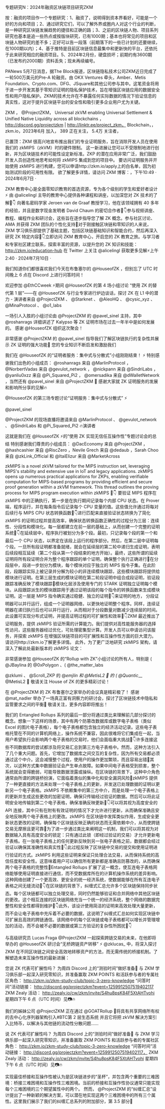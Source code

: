 专题研究N：2024年融资区块链项目研究ZKM


按：融资的项目作一个专题研究：1、融资了，说明得到资本界看好，可能是一个好的方向和项目；2、通过研究它们，可以了解外界或圈内人对这个行业的判断，是一种研究区块链发展趋势的捷径和正确的路；3、之前的区块链人物、项目系列研究也基本是追一些热点或按版块研究，已有1000期；基本也将常见的项目和区块链人物研究的差不多；正好可以告一段落（前期落下的一些已计划的还要继续，在1000期以内）；4、基于推特是目前区块链信息最集中和更新快的平台，还依托于此来研究相应的融资项目。5、2024年2月份，硬盘损坏；前期约有3600期（已发布约2000期）资料丢失；现未再续编号。

PANews 5月7日消息，据The Block报道，区块链隐私技术公司ZKM近日完成了一轮500万美元的Pre-A 轮融资。由 OKX Ventures 牵头，Amber、Metis Foundation、Crypto.com、DFG、JSquare和其他公司参与其中。这笔资金将用于进一步开发其基于零知识证明的隐私保护技术，旨在增强区块链应用的数据安全性和用户隐私保护。ZKM的技术允许在不暴露任何实际数据的情况下验证信息的真实性，这对于提升区块链平台的安全性和吸引更多企业用户尤为关键。

ZKM
，
@ProjectZKM，
Universal zkVM enabling Universal Settlement & Unified Native Liquidity across all blockchains 
，
http://discord.gg/projectzkm | http://linktr.ee/project_zkm，
Blockchain，，zkm.io，2023年6月 加入，
389 正在关注，
5.4万 关注者，


已置顶：ZKM 很高兴地宣布推出我们的专业证明服务，旨在消除开发人员在使用我们的 zkMIPS（zkVM）时的硬件限制。
这一新进展让您可以不受限制地进行创新，并为区块链技术的可能性设定新标准。ZKP 的潜在应用非常广泛，我们鼓励开发人员创造性地思考如何将 zkMIPS 集成到您的项目中。
要访问证明服务并开始使用 zkMIPS 进行构建，您可以申请http://zkm.io/apply上的白名单，因为初始测试阶段的可用性有限。
欲了解更多详情，请访问 ZKM 博客：，下午10:49 · 2024年6月7日
·

ZKM 教育中心是全面零知识教育的首选资源，专为各个级别的学生和爱好者设计⚡️
由
@alicelingl
主导的教育中心提供各种课程和讲座，以加深您对 ZK 技术的了解🧵👇
向著名密码学家 Jeroen van de Graaf 教授学习，他在该领域拥有 40 多年的经验，并且是数字现金发明者 David Chaum 的密切合作者🧵👇参与视频讲座、教程、编程作业和研讨会，这些旨在逐步指导您了解 ZK 概念。参与社区讨论、AMA 并获得 ZKM 团队的个性化支持🧵对于刚接触区块链和零知识的人来说，ZKM 学习俱乐部提供了基础主题，包括区块链基础知识和智能合约，然后再深入研究 ZK 特定内容🧵👇立即访问 ZKM 教育中心，开启您的 ZK 教育之旅。与学习者和专家社区建立联系，探索丰富的资源，以提升您的 ZK 知识和技能： http://zkm.io/education-hub
在 Twitter 上关注
@alicelingl
获取更多见解⚡️上午2:40 · 2024年7月10日
·

我们知道你们都很喜欢我们今天在布鲁塞尔的
@HouseofZK
 ，但别忘了 UTC 时间晚上 6 点在 Discord 上进行问答时间！

欢迎参加
@EthCCweek
⚡️期间
@HouseofZK
的第 4 场小组讨论
“使用 ZK 的替代第 1 层”——在
@HouseofZK
与行业专家进行炉边谈话，探讨 ZK 在 L1 中的潜力 - 演讲者来自
@ProjectZKM
 、 
@Starknet
 、 
@AleoHQ
 、 
@cysic_xyz
 、 
@MinaProtocol
 、 
@o1_labs
 
一场引人入胜的小组讨论由
@ProjectZKM
的
@pavel_sinel
主持，其中
@roshanrags
详细讲述了 Kalypso 等 ZK 证明市场在过去一年半中是如何发展的。
感谢
@HouseofZK
组织这次聚会！

非常感谢
@ProjectZKM
的
@pavel_sinel
指导我们了解区块链执行的复杂性并展示 ZK 证明的强大功能🙏
您的专业知识不断启发和激励我们

我们在
@HouseofZK
的“证明者服务：集中式与分散式”小组刚刚结束！ ⚡️
特别感谢我们出色的小组成员： 
@roshanrags
来自
@MarlinProtocol
 ， 
@NorbertVadas
来自
@gevulot_network
 ， 
@nickpann
来自
@SindriLabs
 ， 
@yanliu0xzz
来自
@Pi_Squared_Pi2
 ， 
@omersadika
来自
@dWalletNetwork
 ，当然还有
@pavel_sinel
来自
@ProjectZKM
 🤝
感谢大家就 ZK 证明服务的发展和影响所分享的见解🔥

@HouseofZK
的第三场专题讨论“证明服务：集中式与分散式” ⚡️

@pavel_sinel
 
@ProjectZKM
的现场直播将邀请来自
@MarlinProtocol
 、 
@gevulot_network
 、 
@SindriLabs
和
@Pi_Squared_Pi2
 🔥演讲者

这就是我们在
@HouseofZK
⚡️的“使用 ZK 实现无信任互操作性”专题讨论会的总结
特别感谢我们尊贵的小组成员： 
@DacEconomy
来自
@ProjectZKM
 ， 
@hashcashier
来自
@RiscZero
 ，Nevile Grech 来自
@dedaub
 ，Sarah Choo 来自
@zkLink_Official
和
@ItaiElizur
来自
@MarketAcross

zkMIPS is a novel zkVM tailored for the MIPS instruction set, leveraging MIPS's stability and extensive use in IoT and legacy applications. zkMIPS opens up numerous practical applications for ZKPs, enabling verifiable computation for MIPS-based programs by providing efficient and secure proof generation within a zkVM framework. 
This thread outlines the proving process for MIPS program execution within zkMIPS  🧵👇
要验证 MIPS 程序在 zkMIPS 中的正确执行，第一步是在执行期间记录每个内部 CPU 状态。在 Prover 端，程序运行，并在每条指令后记录每个 CPU 变量的值。这些值允许通过将每对后续行与 MIPS CPU 状态转换函数🧵👇进行匹配来直接验证状态转换为了简化 zkMIPS 的证明过程并提高效率，确保状态转换函数正确性的过程分为三层：连续性、分段性和模块化。每一层都建立在前一层的基础上，从而创建一个完整的证明系统🧵👇在延续层中，程序执行被划分为多个段。最初，只记录每个段的第一个和最后一个 CPU 状态，以界定在该段上运行的程序部分。然后，在第二层中证明每个段。一旦所有段证明都准备就绪，就会在延续层的第二轮中递归生成证明，表明后续段相互延续（第二个段从第一个段结束的地方开始）。最终，这些所谓的延续证明将所有段证明合并为整个程序跟踪的单个证明，确保整个执行正确进行🧵在分段层中，段进一步划分为模块，每个模块对应于独立的 MIPS 指令子集。在此阶段，段跟踪实际上被记录并分解为较小的非连续模块跟踪，这些模块跟踪将提供给模块进行证明。在第三层生成的模块证明在第二轮段证明中组合成段证明，验证段跟踪准确反映了模块跟踪🧵模块化层涉及使用专门的 STARK 证明独立证明每个模块。从段跟踪派生的模块跟踪用于通过证明该段的每个指令的转换函数来生成模块证明。这一层是 MIPS 指令确实通过稳健、独立的证明🧵👇来证明的地方，
分段证明器可以并行运行，组成一个证明器网络，以更快地证明整个程序。同样，连续证明器在递归执行后也可以并行运行，从而相对于分段数量对数减少连续层的时间。此设置可实现分布式证明，并提高证明过程的可扩展性和效率🧵👇ZKM 最近推出了证明服务，提供 zkMIPS 验证所需的计算能力。我们提供对高性能服务器的选择性访问，这些服务器经过优化，可处理密集型计算。开发人员可以申请访问该服务，并探索 zkMIPS 在增强区块链项目的可扩展性和互操作性方面的巨大潜力。请访问http://zkm.io了解更多详情。
此外，为了更广泛地研究 zkMIPS 架构，请深入了解此处最新版本的 zkMIPS 论文：

非常感谢参加
@HouseofZK
的“Rollup with ZK”小组讨论的所有人，特别是 ( 
@JBaylina
的
@0xPolygon
 、( 
@the_matter_labs
 
@zklumi
 、 
@Scroll_ZKP
的
@_emjlin
和 
@MetisL2
 🤝 的 ( 
@Quantic___
 @MetisL2 🤝
敬请关注 House of ZK 的更多精彩讨论！

在
@ProjectZKM
的 ZK 布鲁塞尔之家举办的会议真是精彩极了！
感谢
@mat_nadler
举办了一场真正富有洞察力的研讨会，探讨了区块链技术中隐私和监管要求之间的平衡🙏
敬请关注，更多内容即将推出！

我们的 Entangled Rollups 系列的最后一部分将通过类比来理解前几部分探讨的概念。想象一下这样的场景，其中有两个防篡改数据库或数字电子表格（类似 Excel 的图片电子表格），每个电子表格都包含独立的经济活动记录。这些电子表格托管在不同的计算机网络上，操作系统不兼容，因此很难将它们集成在一起，当用户希望执行会影响两个电子表格的交易时，他们会面临重大挑战🧵👇许多连接这些不同数据库的尝试都涉及将交易汇总到第三方电子表格中。然而，这种方法引入了几个重大问题。首先，它增加了数据库之间交互的复杂性，因为所有交易都必须通过这个中介。这会减慢整个过程，使用户的操作更加繁琐，而且容易出错🧵其次，以这种方式集中数据验证会产生单点故障。如果中间电子表格受到损害，整个系统就会变得脆弱，可能导致数据泄露或操纵。在区块链的背景下，这种中介角色通常由所谓的跨链桥扮演，它面临着类似的集中化和安全漏洞风险🧵zkMIPS 提供了一种更直接的方法来处理一个电子表格上的更新，并发送已处理数据的证明以更新另一个电子表格。zkMIPS 不依赖集中的第三方中介，而是处理一个电子表格上的更新并生成这些更改的加密证明，确保只传输经过验证的数据。然后可以将此证明安全地传输到第二个电子表格，确保准确反映更新🧵👇可以将其视为高度安全的 API 连接，其中只有在附有有效证明的情况下才允许进行更新，从而确保准确且安全地反映两个电子表格上的更改。zkMIPS 在区块链中发挥类似作用，生成安全更新状态更改的证明，确保每个区块链反映正确的状态而无需依赖中介，从而使跨链交易无摩擦且更可靠🧵为了进一步通过类比来阐明这一机制，我们可以将其视为对数据输入具有高度安全的锁定：只有通过此锁（即经过验证的交易）才允许更新电子表格。在一张电子表格上的任何更新反映到另一张电子表格之前，数据都会经过验证以确保其准确性和真实性🧵👇此过程反映了区块链中交易的提交和使用证明进行验证的方式。zkMIPS 利用这些证明来保证只处理合法交易，从而保持系统的高信任度和安全性。这意味着用户可以确信所有更新都是准确且防篡改的，从而确保两个电子表格的完整性🧵Entangled Rollups 扩展了这一概念，使互连电子表格网络能够使用证明直接进行通信，而不受数据库所在的计算机操作系统的差异影响。这种网络创建了一个更高效、更安全的统一经济系统，使数据能够在所有互连电子表格之间无缝流动🧵👇在区块链的背景下，纠缠式汇总允许多个区块链保持同步状态。每个区块链都可以独立处理交易，同时仍然能够验证和合并网络中其他区块链的更改。这个相互连接的区块链网络充当一个统一的经济系统，整个网络的数据完整性和安全性都得到维护🧵👇此外，该设计使用简洁的证明来高效处理大量更新，而不会让电子表格中充斥着不必要的数据，这说明了纠缠式汇总如何实现区块链中可扩展且高效的跨链通信。该网络中的每个区块链或电子表格都可以增长并管理增加的活动，而不会被不必要的数据或第三方验证的复杂性所困扰🧵👇

与高级研究员 Lucas Fraga 
@ProjectZKM
一起探索跨链交易的未来，在他即将举办的
@HouseofZK
研讨会“无桥跨链资产转移” ⚡️
@zklucas_
中，将深入探讨 ZKM 在不同区块链之间安全高效地转移资产的方法，而无需传统的桥接机制。了解塑造未来互操作性的最新进展：

您说 ZK 代表可扩展性吗？
为周四 Discord 上的“测验时间”做好准备🎁
与 ZKM 学习俱乐部一起深入研究零知识，并准备赢取 ZKM POINTS 和活跃参与者的专属社区角色： http://zkm.io/zkm-study-club/topic-3-zero-knowledge
“问答时间”活动链接： http://discord.gg/projectzkm?event=1259912507519402117
ZKM Zealy 活动： http://zealy.io/cw/zkm/invite/S4hu8psK84F5XtAHTvohi
星期四下午 6 点（UTC 时间）见📷🔥

我们的姊妹公司
@ProjectZKM
正在通过
@GOATRollup
 🐐将具有共享网络所有权的去中心化序列器架构引入#BTC第 2 层生态系统
并且它将把 zkVM 解决方案引入比特币，以解决与其他链的流动性分散问题……

说 ZK 代表可扩展性吗？
为周四 Discord 上的“测验时间”做好准备🎁
与 ZKM 学习俱乐部一起深入研究零知识，并准备赢取 ZKM POINTS 和活跃参与者的专属社区角色： http://zkm.io/zkm-study-club/topic-3-zero-knowledge
“问答时间”活动链接： http://discord.gg/projectzkm?event=1259912507519402117，
ZKM Zealy 活动： http://zealy.io/cw/zkm/invite/S4hu8psK84F5XtAHTvohi
星期四下午 6 点（UTC 时间）见📷🔥

实现最佳桥接和互操作性被认为是区块链进步的“圣杯”，并包含两个重要的三难困境：桥接三难困境和互操作性三难困境。当前的桥接和互操作性协议通常只能实现每个三难困境的三个期望属性中的两个。
然而， 
@ProjectZKM
的“纠缠汇总”设计提出了一种新颖的解决方案，可以潜在地实现这两个三难困境中的所有三个属性。这里我们展示了我们的纠缠汇总系列的附加部分，第 3.5 部分🧵

